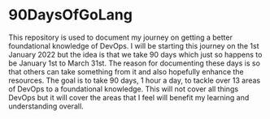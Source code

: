 # 90DaysOfGoLang
This repository is used to document my journey on getting a better foundational knowledge of DevOps. I will be starting this journey on the 1st January 2022 but the idea is that we take 90 days which just so happens to be January 1st to March 31st.  The reason for documenting these days is so that others can take something from it and also hopefully enhance the resources.  The goal is to take 90 days, 1 hour a day, to tackle over 13 areas of DevOps to a foundational knowledge.  This will not cover all things DevOps but it will cover the areas that I feel will benefit my learning and understanding overall.
